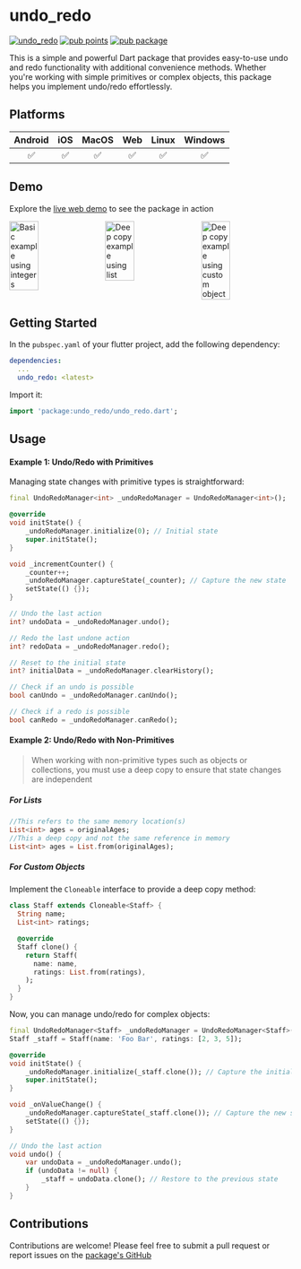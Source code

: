 # undo_redo
[![undo_redo](https://github.com/moasfar-javed/undo_redo/actions/workflows/dart.yml/badge.svg)](https://github.com/fluttercommunity/plus_plugins/actions/workflows/share_plus.yaml)
[![pub points](https://img.shields.io/pub/points/undo_redo?color=2E8B57&label=pub%20points)](https://pub.dev/packages/undo_redo/score)
[![pub package](https://img.shields.io/pub/v/undo_redo.svg)](https://pub.dev/packages/undo_redo)

This is a simple and powerful Dart package that provides easy-to-use undo and redo functionality with additional convenience methods. Whether you're working with simple primitives or complex objects, this package helps you implement undo/redo effortlessly.

## Platforms

| Android | iOS | MacOS | Web | Linux | Windows |
| :-----: | :-: | :---: | :-: | :---: | :-----: |
|   ✅    | ✅  |  ✅   | ✅  |  ✅   |   ✅    |

## Demo

Explore the [live web demo](https://undo-redo.dijinx.com) to see the package in action

<div style="display: flex; justify-content: space-between;">
    <img src="https://media.giphy.com/media/iW9U8xDb8SMFEreLxv/giphy.gif" alt="Basic example using integers" style="width: 32%;"/>
    <img src="https://media.giphy.com/media/DVkeKmZS8riMYb8EPb/giphy.gif" alt="Deep copy example using list" style="width: 32%;"/>
    <img src="https://media.giphy.com/media/tnXGfJze1OpGJxiBjk/giphy.gif" alt="Deep copy example using custom object" style="width: 32%;"/>
</div>

## Getting Started

In the `pubspec.yaml` of your flutter project, add the following dependency:

```yaml
dependencies:
  ...
  undo_redo: <latest>
```

Import it:

```dart
import 'package:undo_redo/undo_redo.dart';
```

## Usage

#### Example 1: Undo/Redo with Primitives
Managing state changes with primitive types is straightforward:

```dart
final UndoRedoManager<int> _undoRedoManager = UndoRedoManager<int>();

@override
void initState() {
    _undoRedoManager.initialize(0); // Initial state
    super.initState();
}

void _incrementCounter() {
    _counter++;
    _undoRedoManager.captureState(_counter); // Capture the new state
    setState(() {});
}

// Undo the last action
int? undoData = _undoRedoManager.undo();

// Redo the last undone action
int? redoData = _undoRedoManager.redo();

// Reset to the initial state
int? initialData = _undoRedoManager.clearHistory();

// Check if an undo is possible
bool canUndo = _undoRedoManager.canUndo();

// Check if a redo is possible
bool canRedo = _undoRedoManager.canRedo();
```

#### Example 2: Undo/Redo with Non-Primitives

> When working with non-primitive types such as objects or collections, you must use a deep copy to ensure that state changes are independent

##### For Lists

```dart
//This refers to the same memory location(s)
List<int> ages = originalAges; 
//This a deep copy and not the same reference in memory
List<int> ages = List.from(originalAges); 
```
##### For Custom Objects
Implement the `Cloneable` interface to provide a deep copy method:

```dart
class Staff extends Cloneable<Staff> {
  String name;
  List<int> ratings;

  @override
  Staff clone() {
    return Staff(
      name: name,
      ratings: List.from(ratings),
    );
  }
}
```

Now, you can manage undo/redo for complex objects:

```dart
final UndoRedoManager<Staff> _undoRedoManager = UndoRedoManager<Staff>();
Staff _staff = Staff(name: 'Foo Bar', ratings: [2, 3, 5]);

@override
void initState() {
    _undoRedoManager.initialize(_staff.clone()); // Capture the initial state
    super.initState();
}

void _onValueChange() {
    _undoRedoManager.captureState(_staff.clone()); // Capture the new state
    setState(() {});
}

// Undo the last action
void undo() {
    var undoData = _undoRedoManager.undo();
    if (undoData != null) {
        _staff = undoData.clone(); // Restore to the previous state
    }
}
```
## Contributions

Contributions are welcome! Please feel free to submit a pull request or report issues on the [package's GitHub](https://github.com/Moasfar-Javed/undo_redo)
